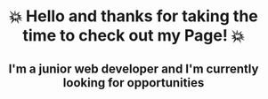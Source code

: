 <div align="center">

# 💥 Hello and thanks for taking the time to check out my Page! 💥

## I'm a junior web developer and I'm currently looking for opportunities

</div>
